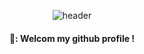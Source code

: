<div align="center">
  
![header](https://capsule-render.vercel.app/api?type=waving&color=a3b899&height=150&section=header&text=wowai717&fontColor=ffffff&fontSize=60&animation=fadeIn&fontAlignY=30)

#### 👋: Welcom my github profile !

<br/>





<!--
**wowai717/wowai717** is a ✨ _special_ ✨ repository because its `README.md` (this file) appears on your GitHub profile.

Here are some ideas to get you started:

- 🔭 I’m currently working on ...
- 🌱 I’m currently learning ...
- 👯 I’m looking to collaborate on ...
- 🤔 I’m looking for help with ...
- 💬 Ask me about ...
- 📫 How to reach me: ...
- 😄 Pronouns: ...
- ⚡ Fun fact: ...
-->
